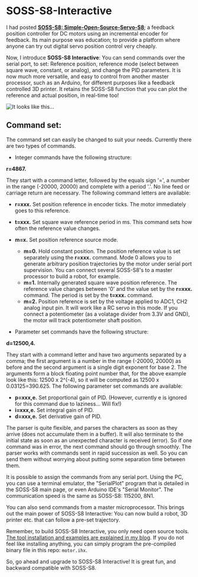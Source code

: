 # SOSS-S8-Interactive

I had posted [**SOSS-S8: Simple-Open-Source-Servo-S8**](https://aviatorahmet.blogspot.com/2018/12/soss-s8-simple-open-source-servo-stm8s.html); a feedback position controller for DC motors using an incremental encoder for feedback. Its main purpose was education; to provide a platform where anyone can try out digital servo position control very cheaply.

Now, I introduce **SOSS-S8 Interactive**: You can send commands over the serial port, to set: Reference position, reference mode (select between square wave, constant, or analog), and change the PID parameters. It is now much more versatile, and easy to control from another master processor, such as an Arduino, for different purposes like a feedback controlled 3D printer. It retains the SOSS-S8 function that you can plot the reference and actual position, in real-time too! 

![It looks like this...](https://github.com/ahmetonat/Simple-Open-Source-Servo-S8-SOSS-S8/blob/master/IMG_0923.JPG)

## Command set:
The command set can easily be changed to suit your needs. Currently there are two types of commands.

- Integer commands have the following structure:

**r=4867.**

They start with a command letter, followed by the equals sign '=', a number in the range (-20000, 20000) and complete with a period '.'. No line feed or carriage return are necessary. The following command letters are available:
   - **r=xxx.**  Set position reference in encoder ticks. The motor immediately goes to this reference.
   - **t=xxx.**  Set square wave reference period in ms. This command sets how often the reference value changes. 
   - **m=x.**    Set position reference source mode. 
     - **m=0.**  Hold constant position. The position reference value is set separately using the **r=xxx.** command. Mode 0 allows you to generate arbitrary position trajectories by the motor under serial port supervision. You can connect several SOSS-S8's to a master processor to build a robot, for example.
     - **m=1.**  Internally generated square wave position reference. The reference value changes between '0' and the value set by the **r=xxx.** command. The period is set by the **t=xxx.** command.
     - **m=2.**  Position reference is set by the voltage applied to ADC1, CH2 analog input pin. It will work like a RC servo in this mode. If you connect a potentiometer (as a volatage divider from 3.3V and GND), the motor will track potentiometer shaft position.
    
 - Parameter set commands have the following structure:
 
 **d=12500,4.**
 
 They start with a command letter and have two arguments separated by a comma; the first argument is a number in the range (-20000, 20000) as before and the second argument is a single digit exponent for base 2. The arguments form a block floating point number that, for the above example look like this: 12500 x 2^(-4), so it will be computed as 12500 x 0.03125=390.625. The following parameter set commands are available:
   - **p=xxx,e.**  Set proportional gain of PID. (However, currently e is ignored for this command due to laziness... Will fix!)
   - **i=xxx,e.**  Set integral gain of PID.
   - **d=xxx,e.**  Set derivative gain of PID.
    
The parser is quite flexible, and parses the characters as soon as they arrive (does not accumulate them in a buffer). It will also terminate to the initial state as soon as an unexpected character is received (error). So if one command was in error, the next command should go through smoothly. The parser works with commands sent in rapid succession as well. So you can send them without worrying about putting some separation time between them.
    
It is possible to assign the commands from any serial port. Using the PC, you can use a terminal emulator, the "SerialPlot" program that is detailed in the SOSS-S8 main page, or even Arduino IDE's "Serial Monitor". The communication speed is the same as SOSS-S8: 115200, 8N1.

You can also send commands from a master microprocessor. This brings out the main power of SOSS-S8 Interactive: You can now build a robot, 3D printer etc. that can follow a pre-set trajectory.

Remember, to build SOSS-S8 Interactive, you only need open source tools. [The tool installation and examples are explained in my blog](https://aviatorahmet.blogspot.com/2018/01/programming-stm8s-using-sdcc-and-gnu.html). If you do not feel like installing anything, you can simply program the pre-compiled binary file in this repo: `motor.ihx`.

So, go ahead and upgrade to SOSS-S8 Interactive! It is great fun, and backward compatible with SOSS-S8.


